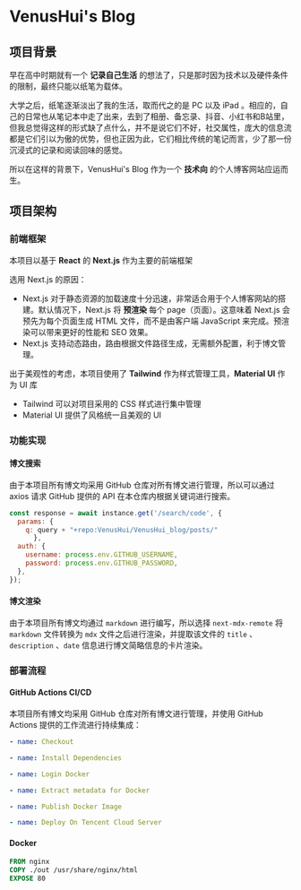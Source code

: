 # VenusHui's Blog

## 项目背景

早在高中时期就有一个 **记录自己生活** 的想法了，只是那时因为技术以及硬件条件的限制，最终只能以纸笔为载体。

大学之后，纸笔逐渐淡出了我的生活，取而代之的是 PC 以及 iPad 。相应的，自己的日常也从笔记本中走了出来，去到了相册、备忘录、抖音、小红书和B站里，但我总觉得这样的形式缺了点什么，并不是说它们不好，社交属性，庞大的信息流都是它们引以为傲的优势，但也正因为此，它们相比传统的笔记而言，少了那一份沉浸式的记录和阅读回味的感觉。

所以在这样的背景下，VenusHui's Blog 作为一个 **技术向** 的个人博客网站应运而生。

## 项目架构

### 前端框架

本项目以基于 **React** 的 **Next.js** 作为主要的前端框架

选用 Next.js 的原因：

- Next.js 对于静态资源的加载速度十分迅速，非常适合用于个人博客网站的搭建。默认情况下，Next.js 将 **预渲染** 每个 page（页面）。这意味着 Next.js 会预先为每个页面生成 HTML 文件，而不是由客户端 JavaScript 来完成。预渲染可以带来更好的性能和 SEO 效果。
- Next.js 支持动态路由，路由根据文件路径生成，无需额外配置，利于博文管理。

出于美观性的考虑，本项目使用了 **Tailwind** 作为样式管理工具，**Material UI** 作为 UI 库

- Tailwind 可以对项目采用的 CSS 样式进行集中管理
- Material UI 提供了风格统一且美观的 UI

### 功能实现

#### 博文搜索

由于本项目所有博文均采用 GitHub 仓库对所有博文进行管理，所以可以通过 axios 请求 GitHub 提供的 API 在本仓库内根据关键词进行搜索。

```javascript
const response = await instance.get('/search/code', {
  params: {
    q: query + "+repo:VenusHui/VenusHui_blog/posts/"
      },
  auth: {
    username: process.env.GITHUB_USERNAME,
    password: process.env.GITHUB_PASSWORD,
  },
});
```

#### 博文渲染

由于本项目所有博文均通过 `markdown` 进行编写，所以选择 `next-mdx-remote` 将 `markdown` 文件转换为 `mdx` 文件之后进行渲染，并提取该文件的 `title` 、`description` 、`date` 信息进行博文简略信息的卡片渲染。

### 部署流程

#### GitHub Actions CI/CD

本项目所有博文均采用 GitHub 仓库对所有博文进行管理，并使用 GitHub Actions 提供的工作流进行持续集成：

```yaml
- name: Checkout

- name: Install Dependencies

- name: Login Docker

- name: Extract metadata for Docker

- name: Publish Docker Image

- name: Deploy On Tencent Cloud Server
```

#### Docker

```dockerfile
FROM nginx
COPY ./out /usr/share/nginx/html
EXPOSE 80
```

